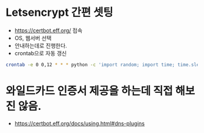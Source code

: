 <!-- TITLE: Let's Encrypt -->
<!-- SUBTITLE: Let's Encrypt, Https, TLS -->

# Letsencrypt 간편 셋팅
* https://certbot.eff.org/ 접속
* OS, 웹서버 선택
* 안내하는데로 진행한다.
* crontab으로 자동 갱신
```sh
crontab -e 0 0,12 * * * python -c 'import random; import time; time.sleep(random.random() * 3600)' && certbot renew
```

# 와일드카드 인증서 제공을 하는데 직접 해보진 않음. 
* https://certbot.eff.org/docs/using.html#dns-plugins
